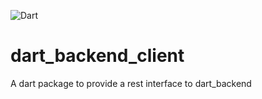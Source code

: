 ![Dart](https://img.shields.io/badge/Dart-2.12.0-green)

# dart_backend_client

A dart package to provide a rest interface to dart_backend
